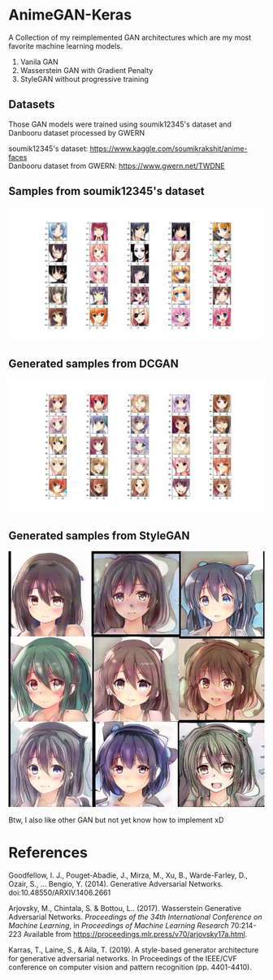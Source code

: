 # AnimeGAN-Keras
A Collection of my reimplemented GAN architectures which are my most favorite machine learning models.

1. Vanila GAN
2. Wasserstein GAN with Gradient Penalty
3. StyleGAN without progressive training

## Datasets

Those GAN models were trained using soumik12345's dataset and Danbooru dataset processed by GWERN

soumik12345's dataset: https://www.kaggle.com/soumikrakshit/anime-faces <br>
Danbooru dataset from GWERN: https://www.gwern.net/TWDNE

## Samples from soumik12345's dataset
![Training_Samples](Training_Samples.jpg)

## Generated samples from DCGAN
![DCGAN_Preview](DCGANPreview.jpg)

## Generated samples from StyleGAN
![StyleGAN_Preview](StyleGANPreview.jpg)


Btw, I also like other GAN but not yet know how to implement xD

# References

Goodfellow, I. J., Pouget-Abadie, J., Mirza, M., Xu, B., Warde-Farley, D., Ozair, S., … Bengio, Y. (2014). Generative Adversarial Networks. doi:10.48550/ARXIV.1406.2661 <br>

Arjovsky, M., Chintala, S. &amp; Bottou, L.. (2017). Wasserstein Generative Adversarial Networks. <i>Proceedings of the 34th International Conference on Machine Learning</i>, in <i>Proceedings of Machine Learning Research</i> 70:214-223 Available from https://proceedings.mlr.press/v70/arjovsky17a.html.  <br>

Karras, T., Laine, S., & Aila, T. (2019). A style-based generator architecture for generative adversarial networks. In Proceedings of the IEEE/CVF conference on computer vision and pattern recognition (pp. 4401-4410).
